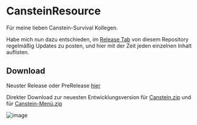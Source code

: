 # CansteinResource

Für meine lieben Canstein-Survival Kollegen.

Habe mich nun dazu entschieden, im [Release Tab](https://github.com/Emilthesleeper/CansteinResource/releases) von diesem Repository regelmäßig Updates zu posten, und hier mit der Zeit jeden einzelnen Inhalt auflisten.

## Download

Neuster Release oder PreRelease [hier](https://github.com/Emilthesleeper/CansteinResource/releases)

Direkter Download zur neuesten Entwicklungsversion für [Canstein.zip](https://github.com/Emilthesleeper/CansteinResource/archive/refs/heads/Canstein.zip) und für [Canstein-Menü.zip](https://github.com/Emilthesleeper/CansteinResource/archive/refs/heads/Canstein-Men%C3%BC.zip)

![image](https://github.com/user-attachments/assets/cfd56bdd-911f-4446-b517-70df383834bb)

